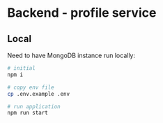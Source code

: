 # Backend - profile service

## Local

Need to have MongoDB instance run locally:

```bash
# initial
npm i

# copy env file
cp .env.example .env

# run application
npm run start
```
